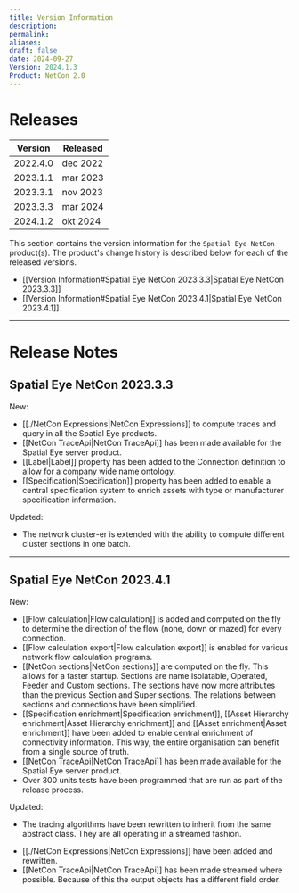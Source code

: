 ```yaml
---
title: Version Information
description: 
permalink: 
aliases: 
draft: false
date: 2024-09-27
Version: 2024.1.3
Product: NetCon 2.0
---
```

# Releases

| Version  | Released |
| :------: | -------- |
| 2022.4.0 | dec 2022 |
| 2023.1.1 | mar 2023 |
| 2023.3.1 | nov 2023 |
| 2023.3.3 | mar 2024 |
| 2024.1.2 | okt 2024 |

This section contains the version information for the `Spatial Eye NetCon` product(s). The product's change history is described below for each of the released versions.

- [[Version Information#Spatial Eye NetCon 2023.3.3|Spatial Eye NetCon 2023.3.3]]
- [[Version Information#Spatial Eye NetCon 2023.4.1|Spatial Eye NetCon 2023.4.1]]

---
# Release Notes
## Spatial Eye NetCon 2023.3.3

New:
- [[./NetCon Expressions|NetCon Expressions]] to compute traces and query in all the Spatial Eye products.
- [[NetCon TraceApi|NetCon TraceApi]] has been made available for the Spatial Eye server product.
- [[Label|Label]] property has been added to the Connection definition to allow for a company wide name ontology.
- [[Specification|Specification]] property has been added to enable a central specification system to enrich assets with type or manufacturer specification information.

Updated:
* The network cluster-er is extended with the ability to compute different cluster sections in one batch.

---
## Spatial Eye NetCon 2023.4.1

New:
- [[Flow calculation|Flow calculation]] is added and computed on the fly to determine the direction of the flow (none, down or mazed) for every connection.
- [[Flow calculation export|Flow calculation export]] is enabled for various network flow calculation programs.
- [[NetCon sections|NetCon sections]] are computed on the fly. This allows for a faster startup. Sections are name Isolatable, Operated, Feeder and Custom sections. The sections have now more attributes than the previous Section and Super sections. The relations between sections and connections have been simplified.
- [[Specification enrichment|Specification enrichment]], [[Asset Hierarchy enrichment|Asset Hierarchy enrichment]] and [[Asset enrichment|Asset enrichment]] have been added to enable central enrichment of connectivity information. This way, the entire organisation can benefit from a single source of truth.
- [[NetCon TraceApi|NetCon TraceApi]] has been made available for the Spatial Eye server product.
- Over 300 units tests have been programmed that are run as part of the release process.

Updated:
* The tracing algorithms have been rewritten to inherit from the same abstract class. They are all operating in a streamed fashion.
- [[./NetCon Expressions|NetCon Expressions]] have been added and rewritten.
- [[NetCon TraceApi|NetCon TraceApi]] has been made streamed where possible. Because of this the output objects has a different field order.

